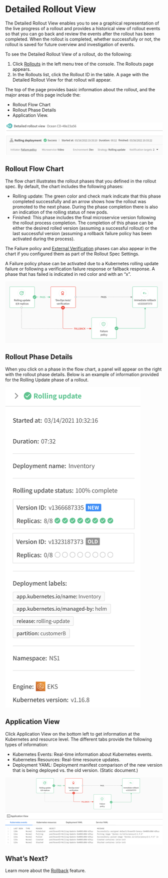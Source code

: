 <meta name="robots" content="noindex">

# Detailed Rollout View

The Detailed Rollout View enables you to see a graphical representation of the live progress of a rollout and provides a historical view of rollout events so that you can go back and review the events after the rollout has been completed. When the rollout is completed, whether successfully or not, the rollout is saved for future overview and investigation of events.

To see the Detailed Rollout View of a rollout, do the following:
1. Click [Rollouts](ocean-cd/features/granular-visibility/) in the left menu tree of the console. The Rollouts page appears.
2. In the Rollouts list, click the Rollout ID in the table. A page with the Detailed Rollout View for that rollout will appear.

The top of the page provides basic information about the rollout, and the major areas of this page include the:
- Rollout Flow Chart
- Rollout Phase Details
- Application View.

<img src="/ocean-cd/_media/features-detailed-rollout-view-01.png" />

## Rollout Flow Chart

The flow chart illustrates the rollout phases that you defined in the rollout spec. By default, the chart includes the following phases:
- Rolling update: The green color and check mark indicate that this phase completed successfully and an arrow shows how the rollout was promoted to the next phase. During the phase completion there is also an indication of the rolling status of new pods.
- Finished: This  phase includes the final microservice version following the rollout process completion. The completion of this phase can be either the desired rolled version (assuming a successful rollout) or the last successful version (assuming a rollback failure policy has been activated during the process).

The Failure policy and [External Verification](ocean-cd/features/external-verifications) phases can also appear in the chart if you configured them as part of the Rollout Spec  Settings.

A Failure policy phase can be activated due to a Kubernetes rolling update failure or following a verification failure response or fallback response. A phase that has failed is indicated in red color and with an “x”.

<img src="/ocean-cd/_media/features-detailed-rollout-view-02.png" />

## Rollout Phase Details

When you click on a phase in the flow chart, a panel will appear on the right with the rollout phase details. Below is an example of information provided for the Rolling Update phase of a rollout.

<img src="/ocean-cd/_media/features-detailed-rollout-view-03.png" />

## Application View

Click Application View on the bottom left to get information at the Kubernetes and resource level. The different tabs provide the following types of information:
- Kubernetes Events: Real-time information about Kubernetes events.
- Kubernetes Resources: Real-time resource updates.
- Deployment YAML: Deployment manifest comparison of the new version that is being deployed vs. the old version. (Static document.)

<img src="/ocean-cd/_media/features-detailed-rollout-view-04.png" />

## What’s Next?

Learn more about the [Rollback](ocean-cd/features/rollback) feature.
